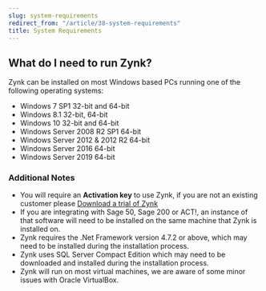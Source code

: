 ```yaml
---
slug: system-requirements
redirect_from: "/article/38-system-requirements"
title: System Requirements
---
```


## What do I need to run Zynk?

Zynk can be installed on most Windows based PCs running one of the following operating systems:

 * Windows 7 SP1 32-bit and 64-bit
 * Windows 8.1 32-bit, 64-bit
 * Windows 10 32-bit and 64-bit
 * Windows Server 2008 R2 SP1 64-bit
 * Windows Server 2012 & 2012 R2 64-bit
 * Windows Server 2016 64-bit
 * Windows Server 2019 64-bit

### Additional Notes

 * You will require an **Activation key** to use Zynk, if you are not an existing customer please [Download a trial of Zynk](https://zynk.com/download-trial/)
 * If you are integrating with Sage 50, Sage 200 or ACT!, an instance of that software will need to be installed on the same machine that Zynk is installed on.
 * Zynk requires the .Net Framework version 4.7.2 or above, which may need to be installed during the installation process.
 * Zynk uses SQL Server Compact Edition which may need to be downloaded and installed during the installation process.
 * Zynk will run on most virtual machines, we are aware of some minor issues with Oracle VirtualBox.
